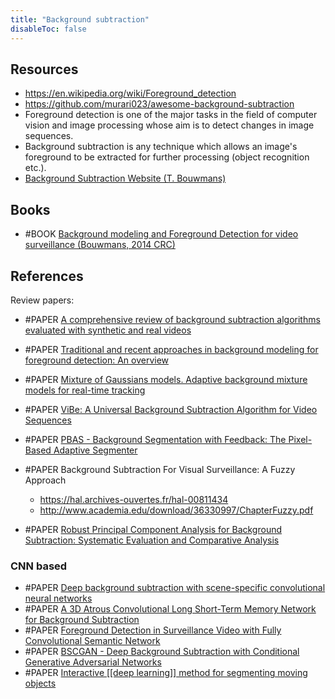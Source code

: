```yaml
---
title: "Background subtraction"
disableToc: false 
---
```


## Resources
- https://en.wikipedia.org/wiki/Foreground_detection
- https://github.com/murari023/awesome-background-subtraction
- Foreground detection is one of the major tasks in the field of computer vision and image processing whose aim is to detect changes in image sequences. 
- Background subtraction is any technique which allows an image's foreground to be extracted for further processing (object recognition etc.).
- [Background Subtraction Website (T. Bouwmans)](https://sites.google.com/site/thierrybouwmans/background-subtraction---site-web)

## Books
- #BOOK [Background modeling and Foreground Detection for video surveillance (Bouwmans, 2014 CRC)](https://sites.google.com/site/backgroundmodeling/)


## References
Review papers:
- #PAPER [A comprehensive review of background subtraction algorithms evaluated with synthetic and real videos](https://www.sciencedirect.com/science/article/pii/S1077314213002361)
- #PAPER [Traditional and recent approaches in background modeling for foreground detection: An overview](https://www.sciencedirect.com/science/article/pii/S1574013714000033)

- #PAPER [Mixture of Gaussians models. Adaptive background mixture models for real-time tracking](http://www.ai.mit.edu/projects/vsam/Publications/stauffer_cvpr98_track.pdf)
- #PAPER [ViBe: A Universal Background Subtraction Algorithm for Video Sequences](http://ieeexplore.ieee.org/document/5672785/)
- #PAPER [PBAS - Background Segmentation with Feedback: The Pixel-Based Adaptive Segmenter](http://ieeexplore.ieee.org/document/6238925/)
- #PAPER Background Subtraction For Visual Surveillance: A Fuzzy Approach
	- https://hal.archives-ouvertes.fr/hal-00811434
	- http://www.academia.edu/download/36330997/ChapterFuzzy.pdf
- #PAPER [Robust Principal Component Analysis for Background Subtraction: Systematic Evaluation and Comparative Analysis](https://www.intechopen.com/books/principal-component-analysis/robust-principal-component-analysis-for-background-subtraction-systematic-evaluation-and-comparative)

### CNN based
- #PAPER [Deep background subtraction with scene-specific convolutional neural networks](https://ieeexplore.ieee.org/document/7502717)
- #PAPER [A 3D Atrous Convolutional Long Short-Term Memory Network for Background Subtraction](https://ieeexplore.ieee.org/abstract/document/8423055/similar#similar)
- #PAPER [Foreground Detection in Surveillance Video with Fully Convolutional Semantic Network](https://ieeexplore.ieee.org/abstract/document/8451816)
- #PAPER [BSCGAN - Deep Background Subtraction with Conditional Generative Adversarial Networks](https://ieeexplore.ieee.org/abstract/document/8451603)
- #PAPER [Interactive [[deep learning]] method for segmenting moving objects](https://www.sciencedirect.com/science/article/abs/pii/S0167865516302471)